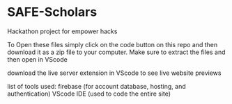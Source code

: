# SAFE-Scholars
Hackathon project for empower hacks


To Open these files simply click on the code button on this repo and then download it as a zip file to your computer.
Make sure to extract the files and then open in VScode

download the live server  extension in VScode to see live website previews

list of tools used:
firebase (for account database, hosting, and authentication)
VScode IDE (used to code the entire site)
